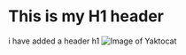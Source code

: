 # This is my H1 header
i have added a header h1
![Image of Yaktocat](https://octodex.github.com/images/yaktocat.png)

